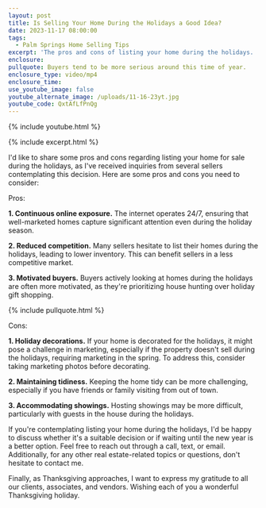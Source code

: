 ```yaml
---
layout: post
title: Is Selling Your Home During the Holidays a Good Idea?
date: 2023-11-17 08:00:00
tags:
  - Palm Springs Home Selling Tips
excerpt: 'The pros and cons of listing your home during the holidays. '
enclosure:
pullquote: Buyers tend to be more serious around this time of year.
enclosure_type: video/mp4
enclosure_time:
use_youtube_image: false
youtube_alternate_image: /uploads/11-16-23yt.jpg
youtube_code: QxtAfLfPnQg
---
```

{% include youtube.html %}

{% include excerpt.html %}

I'd like to share some pros and cons regarding listing your home for sale during the holidays, as I've received inquiries from several sellers contemplating this decision. Here are some pros and cons you need to consider:

Pros:

**1\. Continuous online exposure.** The internet operates 24/7, ensuring that well-marketed homes capture significant attention even during the holiday season.

**2\. Reduced competition.** Many sellers hesitate to list their homes during the holidays, leading to lower inventory. This can benefit sellers in a less competitive market.

**3\. Motivated buyers.** Buyers actively looking at homes during the holidays are often more motivated, as they're prioritizing house hunting over holiday gift shopping.

{% include pullquote.html %}

Cons:

**1\. Holiday decorations.** If your home is decorated for the holidays, it might pose a challenge in marketing, especially if the property doesn't sell during the holidays, requiring marketing in the spring. To address this, consider taking marketing photos before decorating.

**2\. Maintaining tidiness.** Keeping the home tidy can be more challenging, especially if you have friends or family visiting from out of town.

**3\. Accommodating showings.** Hosting showings may be more difficult, particularly with guests in the house during the holidays.

If you're contemplating listing your home during the holidays, I'd be happy to discuss whether it's a suitable decision or if waiting until the new year is a better option. Feel free to reach out through a call, text, or email. Additionally, for any other real estate-related topics or questions, don't hesitate to contact me.

Finally, as Thanksgiving approaches, I want to express my gratitude to all our clients, associates, and vendors. Wishing each of you a wonderful Thanksgiving holiday.